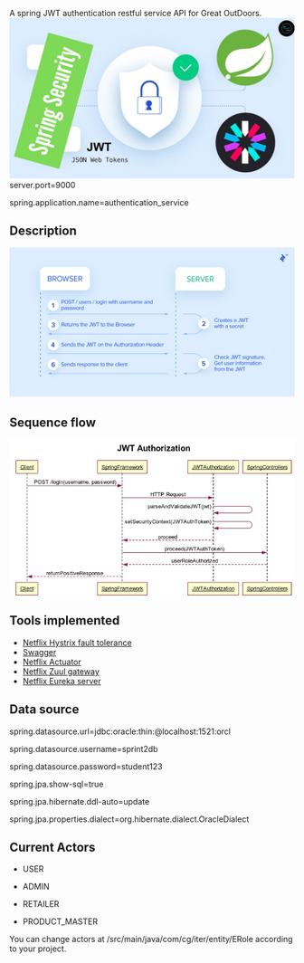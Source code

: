 A spring JWT authentication restful service API for Great OutDoors.	
![](assets/jwt.jpg)	
server.port=9000	


spring.application.name=authentication_service	

## Description 	
![](assets/jwt-flow.png)	

## Sequence flow
![](assets/JWT-Authorization.jpg)

## Tools implemented 
* [Netflix Hystrix fault tolerance](https://spring.io/guides/gs/circuit-breaker/)
* [Swagger](https://swagger.io/)
* [Netflix Actuator](https://docs.spring.io/spring-boot/docs/current/reference/html/production-ready-features.html)
* [Netflix Zuul gateway](https://cloud.spring.io/spring-cloud-netflix/multi/multi__router_and_filter_zuul.html)
* [Netflix Eureka server](https://cloud.spring.io/spring-cloud-netflix/reference/html/)

## Data source	
spring.datasource.url=jdbc:oracle:thin:@localhost:1521:orcl  	

spring.datasource.username=sprint2db	

spring.datasource.password=student123	

spring.jpa.show-sql=true	

spring.jpa.hibernate.ddl-auto=update	

spring.jpa.properties.dialect=org.hibernate.dialect.OracleDialect	


## Current Actors
	
* USER	

* ADMIN	

* RETAILER	

* PRODUCT_MASTER	


You can change actors at /src/main/java/com/cg/iter/entity/ERole according to your project.

